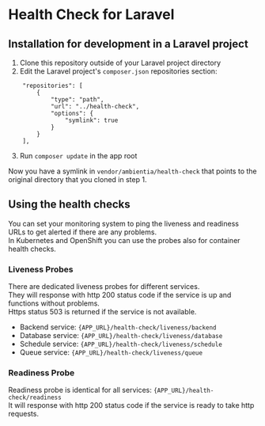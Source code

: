 # Health Check for Laravel

## Installation for development in a Laravel project
1. Clone this repository outside of your Laravel project directory
2. Edit the Laravel project's `composer.json` repositories section:
```
    "repositories": [
        {
            "type": "path",
            "url": "../health-check",
            "options": {
                "symlink": true
            }
        }
    ],
```
3. Run `composer update` in the app root

Now you have a symlink in `vendor/ambientia/health-check` that points to the original directory that you cloned in step 1.

## Using the health checks
You can set your monitoring system to ping the liveness and readiness URLs to get alerted if there are any problems.\
In Kubernetes and OpenShift you can use the probes also for container health checks.
### Liveness Probes
There are dedicated liveness probes for different services.\
They will response with http 200 status code if the service is up and functions without problems.\
Https status 503 is returned if the service is not available.
- Backend service: `{APP_URL}/health-check/liveness/backend`
- Database service: `{APP_URL}/health-check/liveness/database`
- Schedule service: `{APP_URL}/health-check/liveness/schedule`
- Queue service: `{APP_URL}/health-check/liveness/queue`
### Readiness Probe
Readiness probe is identical for all services: `{APP_URL}/health-check/readiness`\
It will response with http 200 status code if the service is ready to take http requests.
